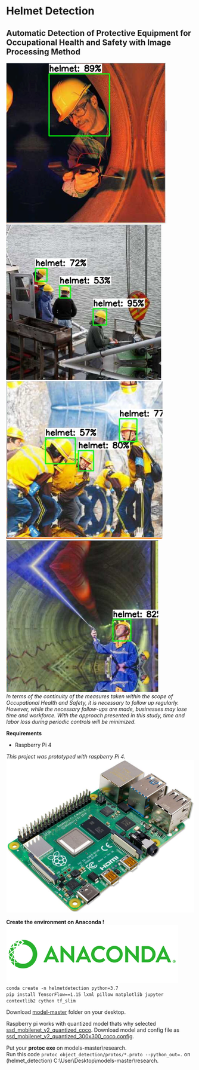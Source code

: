 # Helmet Detection
## Automatic Detection of Protective Equipment for Occupational Health and Safety with Image Processing Method
![result](https://github.com/ebrarsahin/helmet_detection/blob/main/results/result6.png) ![result7](https://github.com/ebrarsahin/helmet_detection/blob/main/results/result4.png) ![result5](https://github.com/ebrarsahin/helmet_detection/blob/main/results/result5.png)
![result3](https://github.com/ebrarsahin/helmet_detection/blob/main/results/result3.png)
<br/>
*In terms of the continuity of the measures taken within the scope of Occupational Health and Safety, it is necessary to follow up regularly. However, while the necessary follow-ups are made, businesses may lose time and workforce. With the approach presented in this study, time and labor loss during periodic controls will be minimized.*

**Requirements** <br/>
- Raspberry Pi 4 <br/>

*This project was prototyped with raspberry Pi 4.*
![raspberry](https://github.com/ebrarsahin/helmet_detection/blob/main/results/raspberry.jpg)

**Create the environment on Anaconda !** <br/>
![anaconda](https://github.com/ebrarsahin/helmet_detection/blob/main/results/anaconda.png)<br/>
`conda create -n helmetdetection python=3.7` <br/>
`pip install TensorFlow==1.15 lxml pillow matplotlib jupyter contextlib2 cython tf_slim`

Download [model-master](https://github.com/tensorflow/models) folder on your desktop.  <br/>

Raspberry pi works with quantized model thats why selected  [ssd_mobilenet_v2_quantized_coco](https://github.com/tensorflow/models/blob/master/research/object_detection/g3doc/tf1_detection_zoo.md). Download model and config file as [ssd_mobilenet_v2_quantized_300x300_coco.config](https://github.com/tensorflow/models/tree/master/research/object_detection/samples/configs).

Put your **protoc exe** on models-master\research.<br/>
Run this code `protoc object_detection/protos/*.proto --python_out=.` on (helmet_detection) C:\User\Desktop\models-master\research.

